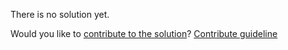 
There is no solution yet.

Would you like to [contribute to the solution](https://github.com/BFEdev/BFE.dev-solutions/blob/main/question/explain-the-common-css-relative-length-units_en.md)? [Contribute guideline](https://github.com/BFEdev/BFE.dev-solutions#how-to-contribute)
